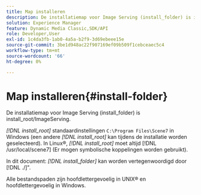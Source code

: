 ```yaml
---
title: Map installeren
description: De installatiemap voor Image Serving (install_folder) is install_root/ImageServing.
solution: Experience Manager
feature: Dynamic Media Classic,SDK/API
role: Developer,User
exl-id: 1c4da3fb-1ab0-4a5a-b2f9-3d69ebeee15e
source-git-commit: 3be1d948ac22f907169ef09b509f1cebceaec5c4
workflow-type: tm+mt
source-wordcount: '66'
ht-degree: 0%

---
```


# Map installeren{#install-folder}

De installatiemap voor Image Serving (install_folder) is install_root/ImageServing.

*[!DNL install_root]* standaardinstellingen `C:\Program Files\Scene7` in Windows (een andere *[!DNL install_root]* kan tijdens de installatie worden geselecteerd). In Linux®, *[!DNL install_root]* moet altijd [!DNL /usr/local/scene7] (Er mogen symbolische koppelingen worden gebruikt).

In dit document: *[!DNL install_folder]* kan worden vertegenwoordigd door [!DNL ./]&quot;.

Alle bestandspaden zijn hoofdlettergevoelig in UNIX® en hoofdlettergevoelig in Windows.
